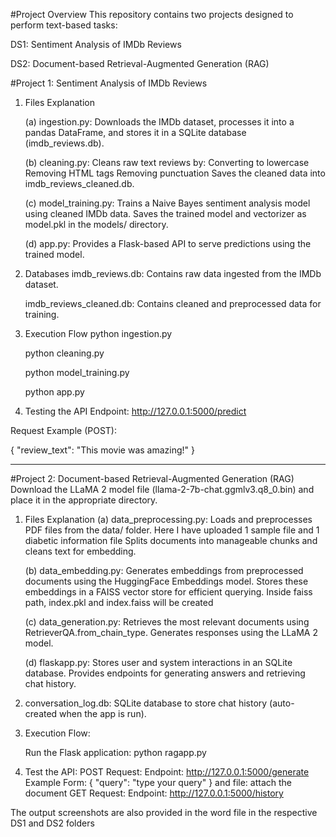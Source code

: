 #Project Overview
This repository contains two projects designed to perform text-based tasks:

DS1: Sentiment Analysis of IMDb Reviews

DS2: Document-based Retrieval-Augmented Generation (RAG)

#Project 1: Sentiment Analysis of IMDb Reviews
1. Files Explanation
   
   (a) ingestion.py:
      Downloads the IMDb dataset, processes it into a pandas DataFrame, and stores it in a SQLite database (imdb_reviews.db).
      
   (b) cleaning.py:
      Cleans raw text reviews by:
      Converting to lowercase
      Removing HTML tags
      Removing punctuation
      Saves the cleaned data into imdb_reviews_cleaned.db.

   (c) model_training.py:
      Trains a Naive Bayes sentiment analysis model using cleaned IMDb data.
      Saves the trained model and vectorizer as model.pkl in the models/ directory.

   (d) app.py:
      Provides a Flask-based API to serve predictions using the trained model.

2. Databases
     imdb_reviews.db: Contains raw data ingested from the IMDb dataset.
   
     imdb_reviews_cleaned.db: Contains cleaned and preprocessed data for training.

4. Execution Flow
     python ingestion.py
   
     python cleaning.py
   
     python model_training.py
   
     python app.py

6. Testing the API
Endpoint: http://127.0.0.1:5000/predict

Request Example (POST):

{
    "review_text": "This movie was amazing!"
}

______________________________________________________________________________________________________________________________________________________________________________
#Project 2: Document-based Retrieval-Augmented Generation (RAG)
Download the LLaMA 2 model file (llama-2-7b-chat.ggmlv3.q8_0.bin) and place it in the appropriate directory.

1. Files Explanation
   (a) data_preprocessing.py:
       Loads and preprocesses PDF files from the data/ folder. Here I have uploaded 1 sample file and 1 diabetic information file
       Splits documents into manageable chunks and cleans text for embedding.

   (b) data_embedding.py:
        Generates embeddings from preprocessed documents using the HuggingFace Embeddings model.
        Stores these embeddings in a FAISS vector store for efficient querying.
        Inside faiss path, index.pkl and index.faiss will be created

   (c) data_generation.py:
        Retrieves the most relevant documents using RetrieverQA.from_chain_type.
        Generates responses using the LLaMA 2 model.

   (d) flaskapp.py:
        Stores user and system interactions in an SQLite database.
        Provides endpoints for generating answers and retrieving chat history.

2. conversation_log.db:
    SQLite database to store chat history (auto-created when the app is run).

3. Execution Flow:
   
    Run the Flask application:
      python ragapp.py

5. Test the API:
POST Request:
Endpoint: http://127.0.0.1:5000/generate
Example Form:
{
    "query": "type your query"
}
and file: attach the document
GET Request:
Endpoint: http://127.0.0.1:5000/history

The output screenshots are also provided in the word file in the respective DS1 and DS2 folders

